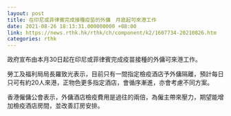 ```yaml
---
layout: post
title: 在印尼或菲律賓完成接種疫苗的外傭　月底起可來港工作
date: 2021-08-26 18:13:31.000000000 +08:00
link: https://news.rthk.hk/rthk/ch/component/k2/1607734-20210826.htm
categories: rthk
---
```


政府宣布由本月30日起在印尼或菲律賓完成疫苗接種的外傭可來港工作。

勞工及福利局局長羅致光表示，目前只有一間指定檢疫酒店予外傭隔離，預計每日只可有約20人來港，正物色更多指定酒店，會循序漸進，亦會考慮不同方案。

香港僱傭公會表示，外傭酒店檢疫費用是過往的兩倍，為僱主帶來壓力，期望能增加檢疫酒店房間，並改善訂房安排。
